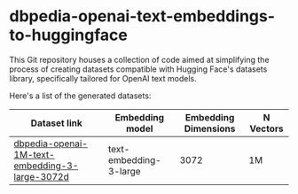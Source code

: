 # dbpedia-openai-text-embeddings-to-huggingface

This Git repository houses a collection of code aimed at simplifying the process of creating datasets compatible with Hugging Face's datasets library, specifically tailored for OpenAI text models.

Here's a list of the generated datasets:


| Dataset link                                                                                                                                                                                 | Embedding model        | Embedding Dimensions | N Vectors |
| -------------------------------------------------------------------------------------------------------------------------------------------------------------------------------------------- | ---------------------- | -------------------- | --------- |
| [dbpedia-openai-1M-text-embedding-3-large-3072d](https://huggingface.co/datasets/filipecosta90/dbpedia-openai-1M-text-embedding-3-large-3072d) | text-embedding-3-large | 3072                 | 1M   |
